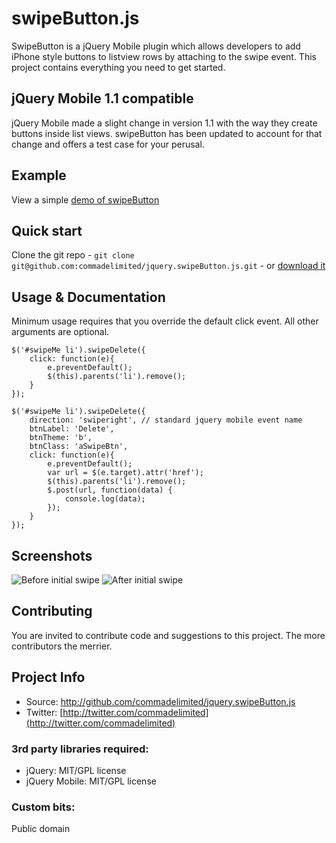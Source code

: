 # swipeButton.js

SwipeButton is a jQuery Mobile plugin which allows developers to add iPhone style buttons to listview rows by attaching to the swipe event. This project contains everything you need to get started.

## jQuery Mobile 1.1 compatible
jQuery Mobile made a slight change in version 1.1 with the way they create buttons inside list views. swipeButton has been updated to account for that change and offers a test case for your perusal.

## Example
View a simple [demo of swipeButton](http://andymatthews.net/code/swipebutton/)

## Quick start

Clone the git repo - `git clone git@github.com:commadelimited/jquery.swipeButton.js.git` - or [download it](https://github.com/commadelimited/jquery.swipeButton.js/zipball/master)

## Usage & Documentation
Minimum usage requires that you override the default click event. All other arguments are optional.

	$('#swipeMe li').swipeDelete({
		click: function(e){
			e.preventDefault();
			$(this).parents('li').remove();
		}
	});

	$('#swipeMe li').swipeDelete({
		direction: 'swiperight', // standard jquery mobile event name
		btnLabel: 'Delete',
		btnTheme: 'b',
		btnClass: 'aSwipeBtn',
		click: function(e){
			e.preventDefault();
			var url = $(e.target).attr('href');
			$(this).parents('li').remove();
			$.post(url, function(data) {
				console.log(data);
			});
		}
	});

## Screenshots
![Before initial swipe](http://andymatthews.net/code/swipeButton/swipebutton-01.jpg)
![After initial swipe](http://andymatthews.net/code/swipeButton/swipebutton-02.jpg)

## Contributing

You are invited to contribute code and suggestions to this project. The more contributors the merrier.

## Project Info

* Source: http://github.com/commadelimited/jquery.swipeButton.js
* Twitter: [http://twitter.com/commadelimited](http://twitter.com/commadelimited)

### 3rd party libraries required:

* jQuery: MIT/GPL license
* jQuery Mobile: MIT/GPL license

### Custom bits:

Public domain